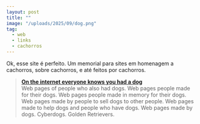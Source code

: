 ```yaml
---
layout: post
title: ""
image: "/uploads/2025/09/dog.png"
tag:
  - web
  - links
  - cachorros
---
```


Ok, esse site é perfeito. Um memorial para sites em homenagem a cachorros, sobre cachorros, e até feitos por cachorros.

> **[On the internet everyone knows you had a dog](https://ontheinterneteverybodyknows.geocities.institute/)**  
> Web pages of people who also had dogs. Web pages people made for their dogs. Web pages people made in memory for their dogs. Web pages made by people to sell dogs to other people. Web pages made to help dogs and people who have dogs. Web pages made by dogs. Cyberdogs. Golden Retrievers.
